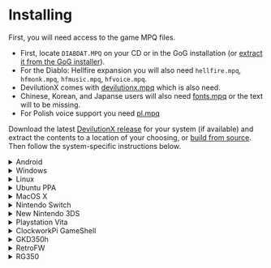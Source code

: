 # Installing

First, you will need access to the game MPQ files.
- First, locate `DIABDAT.MPQ` on your CD or in the GoG installation (or [extract it from the GoG installer](https://github.com/diasurgical/devilutionX/wiki/Extracting-the-.MPQs-from-the-GoG-installer)).
- For the Diablo: Hellfire expansion you will also need `hellfire.mpq`, `hfmonk.mpq`, `hfmusic.mpq`, `hfvoice.mpq`.
- DevilutionX comes with [devilutionx.mpq](https://github.com/diasurgical/devilutionx-assets/releases/download/v1/devilutionx.mpq) which is also need.
- Chinese, Korean, and Japanse users will also need [fonts.mpq](https://github.com/diasurgical/devilutionx-assets/releases/download/v1/fonts.mpq) or the text will to be missing.
- For Polish voice support you need [pl.mpq](https://github.com/diasurgical/devilutionx-assets/releases/download/v1/pl.mpq)

Download the latest [DevilutionX release](https://github.com/diasurgical/devilutionX/releases) for your system (if available) and extract the contents to a location of your choosing, or [build from source](building.md). Then follow the system-specific instructions below.

<details><summary>Android</summary>

Fierst install the App via one of these 3 methodes:
  - [Google Play](https://play.google.com/store/apps/details?id=org.diasurgical.devilutionx)
  - Copy the APK file to the device and tap on it in the device's file explorer and follow the instruction
  - Install via `adb install` (if USB debugging is enabled on the device)

Then launch the the App, this will let it create the folder where you need to place the MPQ files.

Connect the device to your computer via USB cable, and allow data access from your device:

![image](https://user-images.githubusercontent.com/204594/139541558-b46a2341-797b-4752-9ae9-013baa1a711b.png)
  
Open the phones internal storage and navigate to `Android/data/org.diasurgical.devilutionx/files`, then copy the MPQ-files to this folder.
  
When the transfer is done you can disconnect your device and press ask the app to check again for the MPQ files.

![image](https://user-images.githubusercontent.com/204594/139541657-d8c1197d-fbef-42b6-a34f-2b17f1ceab5f.png)
  
</details>

<details><summary>Windows</summary>

- Copy the MPQ files to the folder containing the DevilutionX exe, or to the data folder. The data folder path may differ, but will normally be `%AppData%\diasurgical\devilution`
- Run `devilutionx.exe`

</details>

<details><summary>Linux</summary>

- Copy the MPQ files to the folder containing the DevilutionX executable, or to the data folder. The data folder path may differ depending on distro, version, and security settings, but will normally be `~/.local/share/diasurgical/devilution/`
- Install [SDL2](https://www.libsdl.org/download-2.0.php):
 - Ubuntu/Debian/Rasbian `sudo apt install libsdl2-2.0-0`
 - Fedora `sudo dnf install SDL2`
- Run `./devilutionx`

</details>

<details><summary>Ubuntu PPA</summary>

- Add [DevilutionX stable](https://launchpad.net/~devilutionx/+archive/ubuntu/stable)

```bash
sudo add-apt-repository ppa:devilutionx/stable
```

- Install DeviliutionX

```bash
sudo apt update
sudo apt install devilutionx
```

- Copy the MPQ files to `~/.local/share/diasurgical/devilution/`
- Run DevilutionX or DevilutionX Hellfire from the menu to start the game

</details>

<details><summary>MacOS X</summary>

- Copy the MPQ files to the folder containing the DevilutionX application, or to the data folder. The data folder path may differ, but will normally be `~/Library/Application Support/diasurgical/devilution`
- Double-click `devilutionx`

</details>

<details><summary>Nintendo Switch</summary>

- Copy `devilutionx.nro` in into `/switch/devilutionx`
- Copy the MPQ files to `/switch/devilutionx`.
- Launch `devilutionx.nro` by holding R the installed game. Do not use the album to launch, if you use the album, the homebrew will only have a small amount of memory available, and the touch keyboard won't work. This is true for all homebrew, not just DevilutionX.

</details>

<details><summary>New Nintendo 3DS</summary>

### .3dsx installation

- Copy `devilutionx.3dsx` into `sd:/3ds/devilutionx/`.
- Copy the MPQ files into `sd:/3ds/devilutionx/`.
- Launch `devilutionx.3dsx` with the [Homebrew Launcher](https://github.com/fincs/new-hbmenu).
    - *Note:* When the Hellfire .mpqs are installed you can still launch regular Diablo by passing `--diablo` to `devilutionx.3dsx`.

### .cia installation

- Copy `devilutionx.cia` to your SD card.
- Copy the MPQ files to `sd:/3ds/devilutionx/`.
- Install `devilutionx.cia` with a title manager (e.g. [FBI](https://github.com/Steveice10/FBI)).
    - `devilutionx.cia` can be removed after being installed.
- Launch Diablo from your 3DS Homemenu.

</details>

<details><summary>Playstation Vita</summary>

 - Install devilutionx.vpk
 - Copy the MPQ files to `ux0:/data/diasurgical/devilution/`.

</details>

<details><summary>ClockworkPi GameShell</summary>

- Copy the `__init__.py` to a newly created folder under /home/cpi/apps/Menu and run it from the menu. The folder then symbolizes the devilutionX icon.
- From this menu, you can press 'X' to clone the git repository for devilutionX and compile the code. Dependencies are installed automatically (cmake and SDL development packages).
- Once installed, 'X' pulls the updated code and does the compiling. Note that any changes made locally to the source are reverted before pulling.
- When the compile is finished, Copy the MPQ files to `/home/cpi/.local/share/diasurgical/devilution/`
- You can now play the game from the same icon.

</details>

<details><summary>GKD350h</summary>

- Copy [devilutionx-gkd350h.opk](https://github.com/diasurgical/devilutionX/releases/download/1.0.1/devilutionx-gkd350h.opk) to `/media/data/apps` or `/media/sdcard/apps/`.
- Copy the MPQ files to `/usr/local/home/.local/share/diasurgical/devilution/`

</details>

<details><summary>RetroFW</summary>

**Requires RetroFW 2.0+.**

- Copy [devilutionx-retrofw.opk](https://github.com/diasurgical/devilutionX/releases/latest/download/devilutionx-retrofw.opk) to the apps directory.
- Copy the MPQ files to `~/.local/share/diasurgical/devilution`

`~` is your home directory, `/home/retrofw` by default.

</details>

<details><summary>RG350</summary>

**Requires firmware v1.5+**

- Copy [devilutionx-rg350.opk](https://github.com/diasurgical/devilutionX/releases/latest/download/devilutionx-rg350.opk) to `/media/sdcard/APPS/`.
- Copy the MPQ files to `/media/home/.local/share/diasurgical/devilution/`
-
 **NOTE:** You can copy the MPQ files to sdcard instead and create a symlink at the expected location. To do this, SSH into your RG350 and run:

 ~~~bash
 ln -sf /media/sdcard/<path_to_MPQ> /media/home/.local/share/diasurgical/devilution/<MPQ>
 ~~~

</details>
